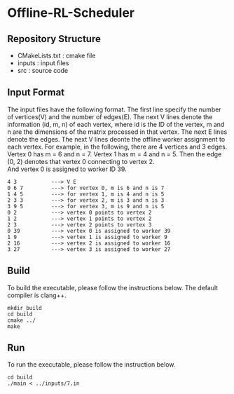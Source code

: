 # Offline-RL-Scheduler

## Repository Structure
- CMakeLists.txt : cmake file
- inputs : input files
- src : source code

## Input Format
The input files have the following format.
The first line specify the number of vertices(V) and the number of edges(E).
The next V lines denote the information (id, m, n) of each vertex,
where id is the ID of the vertex, m and n are the dimensions of the matrix
processed in that vertex.
The next E lines denote the edges.
The next V lines deonte the offline worker assignment to each vertex.
For example, in the following, there are 4 vertices and 3 edges.
Vertex 0 has m = 6 and n = 7. Vertex 1 has m = 4 and n = 5.
Then the edge (0, 2) denotes that vertex 0 connecting to vertex 2.    
And vertex 0 is assigned to worker ID 39.
```
4 3           ---> V E
0 6 7         ---> for vertex 0, m is 6 and n is 7
1 4 5         ---> for vertex 1, m is 4 and n is 5
2 3 3         ---> for vertex 2, m is 3 and n is 3
3 9 5         ---> for vertex 3, m is 9 and n is 5
0 2           ---> vertex 0 points to vertex 2
1 2           ---> vertex 1 points to vertex 2
2 3           ---> vertex 2 points to vertex 3
0 39          ---> vertex 0 is assigned to worker 39
1 9           ---> vertex 1 is assigned to worker 9
2 16          ---> vertex 2 is assigned to worker 16
3 27          ---> vertex 3 is assigned to worker 27
```


## Build
To build the executable, please follow the instructions below. The default compiler is clang++.
```
mkdir build
cd build
cmake ../
make
```

## Run
To run the executable, please follow the instruction below.
```
cd build
./main < ../inputs/7.in
```


